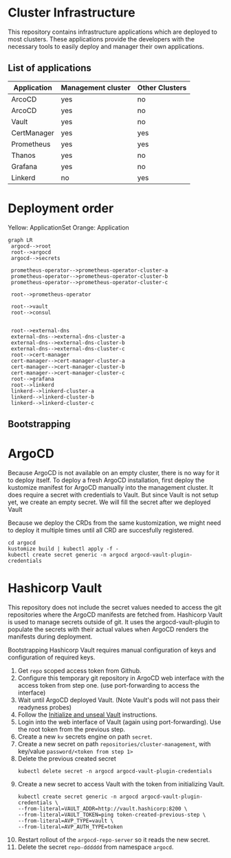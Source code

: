 # Cluster Infrastructure
This repository contains infrastructure applications which are deployed to most clusters.
These applications provide the developers with the necessary tools to easily deploy and manager their own applications.

## List of applications
| Application | Management cluster | Other Clusters |
|-------------|--------------------|----------------|
| ArcoCD      | yes                | no             |
| ArcoCD      | yes                | no             |
| Vault       | yes                | no             |
| CertManager | yes                | yes            |
| Prometheus  | yes                | yes            |
| Thanos      | yes                | no             |
| Grafana     | yes                | no             |
| Linkerd     | no                 | yes            |

# Deployment order
Yellow: ApplicationSet
Orange: Application
```mermaid
graph LR
 argocd-->root
 root-->argocd
 argocd-->secrets
       
 prometheus-operator-->prometheus-operator-cluster-a
 prometheus-operator-->prometheus-operator-cluster-b
 prometheus-operator-->prometheus-operator-cluster-c

 root-->prometheus-operator

 root-->vault
 root-->consul
 

 root-->external-dns
 external-dns-->external-dns-cluster-a
 external-dns-->external-dns-cluster-b
 external-dns-->external-dns-cluster-c
 root-->cert-manager
 cert-manager-->cert-manager-cluster-a
 cert-manager-->cert-manager-cluster-b
 cert-manager-->cert-manager-cluster-c
 root-->grafana
 root-->linkerd
 linkerd-->linkerd-cluster-a
 linkerd-->linkerd-cluster-b
 linkerd-->linkerd-cluster-c
```

## Bootstrapping
# ArgoCD
Because ArgoCD is not available on an empty cluster, there is no way for it to deploy itself.
To deploy a fresh ArgoCD installation, first deploy the kustomize manifest for ArgoCD manually into the management cluster.
It does require a secret with credentials to Vault. But since Vault is not setup yet, we create an empty secret.
We will fill the secret after we deployed Vault

Because we deploy the CRDs from the same kustomization, we might need to deploy it multiple times until all CRD are succesfully registered.

```shell
cd argocd
kustomize build | kubectl apply -f -
kubectl create secret generic -n argocd argocd-vault-plugin-credentials
```

# Hashicorp Vault
This repository does not include the secret values needed to access the git repositories where the ArgoCD manifests are
fetched from.
Hashicorp Vault is used to manage secrets outside of git.
It uses the argocd-vault-plugin to populate the secrets with their actual values when ArgoCD renders the manifests during deployment. 

Bootstrapping Hashicorp Vault requires manual configuration of keys and configuration of required keys.
1. Get `repo` scoped access token from Github.
2. Configure this temporary git repository in ArgoCD web interface with the access token from step one. (use port-forwarding to access the interface)
3. Wait until ArgoCD deployed Vault. (Note Vault's pods will not pass their readyness probes)
4. Follow the [Initialize and unseal Vault](https://learn.hashicorp.com/tutorials/vault/kubernetes-raft-deployment-guide?in=vault/kubernetes#initialize-and-unseal-vault) instructions.
5. Login into the web interface of Vault (again using port-forwarding). Use the root token from the previous step.
6. Create a new `kv` secrets engine on path `secret`.
7. Create a new secret on path `repositories/cluster-management`, with key/value `password/<token from step 1>`
8. Delete the previous created secret
   ```shell
   kubectl delete secret -n argocd argocd-vault-plugin-credentials
   ```
9. Create a new secret to access Vault with the token from initializing Vault.
   ```shell
   kubectl create secret generic -n argocd argocd-vault-plugin-credentials \
   --from-literal=VAULT_ADDR=http://vault.hashicorp:8200 \
   --from-literal=VAULT_TOKEN=ping token-created-previous-step \
   --from-literal=AVP_TYPE=vault \
   --from-literal=AVP_AUTH_TYPE=token
   ```
10. Restart rollout of the `argocd-repo-server` so it reads the new secret.
11. Delete the secret `repo-dddddd` from namespace `argocd`.